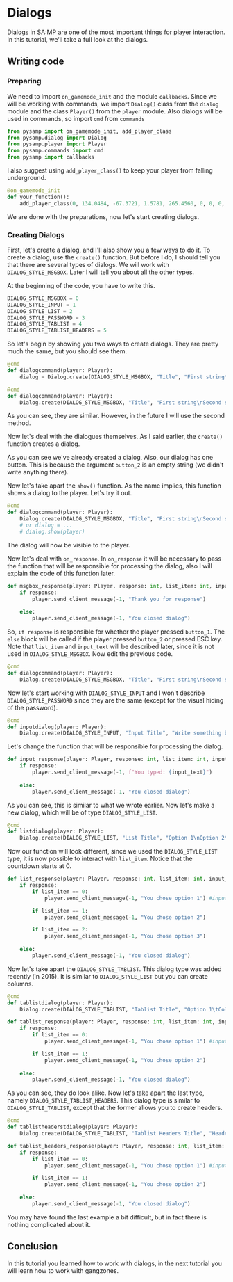 # Dialogs

Dialogs in SA:MP are one of the most important things for player interaction. In this tutorial, we'll take a full look at the dialogs.

## Writing code

### Preparing

We need to import `on_gamemode_init` and the module `callbacks`. Since we will be working with commands, we import `Dialog()` class from the `dialog` module and the class `Player()` from the `player` module. Also dialogs will be used in commands, so import `cmd` from `commands`

```python
from pysamp import on_gamemode_init, add_player_class
from pysamp.dialog import Dialog
from pysamp.player import Player
from pysamp.commands import cmd
from pysamp import callbacks
```

I also suggest using `add_player_class()` to keep your player from falling underground.

```python
@on_gamemode_init
def your_function():
    add_player_class(0, 134.0484, -67.3721, 1.5781, 265.4560, 0, 0, 0, 0, 0, 0)
```

We are done with the preparations, now let's start creating dialogs.

### Creating Dialogs

First, let's create a dialog, and I'll also show you a few ways to do it. To create a dialog, use the `create()` function. But before I do, I should tell you that there are several types of dialogs. We will work with `DIALOG_STYLE_MSGBOX`. Later I will tell you about all the other types.

At the beginning of the code, you have to write this.

```python 
DIALOG_STYLE_MSGBOX = 0
DIALOG_STYLE_INPUT = 1
DIALOG_STYLE_LIST = 2
DIALOG_STYLE_PASSWORD = 3
DIALOG_STYLE_TABLIST = 4
DIALOG_STYLE_TABLIST_HEADERS = 5
```

So let's begin by showing you two ways to create dialogs. They are pretty much the same, but you should see them.

```python
@cmd 
def dialogcommand(player: Player):
    dialog = Dialog.create(DIALOG_STYLE_MSGBOX, "Title", "First string\nSecond string", "Close", "")
```

```python
@cmd 
def dialogcommand(player: Player):
    Dialog.create(DIALOG_STYLE_MSGBOX, "Title", "First string\nSecond string", "Close", "")
```

As you can see, they are similar. However, in the future I will use the second method.

Now let's deal with the dialogues themselves. As I said earlier, the `create()` function creates a dialog.

As you can see we've already created a dialog, Also, our dialog has one button. This is because the argument `button_2` is an empty string (we didn't write anything there).

Now let's take apart the `show()` function. As the name implies, this function shows a dialog to the player. Let's try it out.

```python
@cmd 
def dialogcommand(player: Player):
    Dialog.create(DIALOG_STYLE_MSGBOX, "Title", "First string\nSecond string", "Close", "").show(player)
    # or dialog = ...
    # dialog.show(player)
```

The dialog will now be visible to the player.

Now let's deal with `on_response`. In `on_response` it will be necessary to pass the function that will be responsible for processing the dialog, also I will explain the code of this function later.


```python
def msgbox_response(player: Player, response: int, list_item: int, input_text: str):
    if response:
        player.send_client_message(-1, "Thank you for response")
    
    else:
        player.send_client_message(-1, "You closed dialog")
```

So, `if response` is responsible for whether the player pressed `button_1`. The `else` block will be called if the player pressed `button_2` or pressed ESC key. Note that `list_item` and `input_text` will be described later, since it is not used in `DIALOG_STYLE_MSGBOX`. Now edit the previous code.

```python
@cmd 
def dialogcommand(player: Player):
    Dialog.create(DIALOG_STYLE_MSGBOX, "Title", "First string\nSecond string", "Close", "", on_response=msgbox_response).show(player)
```

Now let's start working with `DIALOG_STYLE_INPUT` and I won't describe `DIALOG_STYLE_PASSWORD` since they are the same (except for the visual hiding of the password). 

```python
@cmd
def inputdialog(player: Player):
    Dialog.create(DIALOG_STYLE_INPUT, "Input Title", "Write something below", "Ok", "Close", on_response=input_response).show(player)
```

Let's change the function that will be responsible for processing the dialog.

```python
def input_response(player: Player, response: int, list_item: int, input_text: str):
    if response:
        player.send_client_message(-1, f"You typed: {input_text}")
    
    else:
        player.send_client_message(-1, "You closed dialog")
```

As you can see, this is similar to what we wrote earlier. Now let's make a new dialog, which will be of type `DIALOG_STYLE_LIST`.

```python
@cmd
def listdialog(player: Player):
    Dialog.create(DIALOG_STYLE_LIST, "List Title", "Option 1\nOption 2\nOption 3", "Ok", "Close", on_response=list_response).show(player)
```

Now our function will look different, since we used the `DIALOG_STYLE_LIST` type, it is now possible to interact with `list_item`. Notice that the countdown starts at 0.

```python
def list_response(player: Player, response: int, list_item: int, input_text: str):
    if response:
        if list_item == 0:
            player.send_client_message(-1, "You chose option 1") #input_text = option 1

        if list_item == 1:
            player.send_client_message(-1, "You chose option 2")

        if list_item == 2:
            player.send_client_message(-1, "You chose option 3")
    
    else:
        player.send_client_message(-1, "You closed dialog")
```

Now let's take apart the `DIALOG_STYLE_TABLIST`. This dialog type was added recently (in 2015). It is similar to `DIALOG_STYLE_LIST` but you can create columns.

```python
@cmd
def tablistdialog(player: Player):
    Dialog.create(DIALOG_STYLE_TABLIST, "Tablist Title", "Option 1\tColumn 1\tColumn 2\nOption 2\tColumn 3\tColumn 4", "Ok", "Close", on_response=tablist_response).show(player)
```

```python
def tablist_response(player: Player, response: int, list_item: int, input_text: str):
    if response:
        if list_item == 0:
            player.send_client_message(-1, "You chose option 1") #input_text = Option 1

        if list_item == 1:
            player.send_client_message(-1, "You chose option 2")
    
    else:
        player.send_client_message(-1, "You closed dialog")
```

As you can see, they do look alike. Now let's take apart the last type, namely `DIALOG_STYLE_TABLIST_HEADERS`. This dialog type is similar to `DIALOG_STYLE_TABLIST`, except that the former allows you to create headers.

```python
@cmd
def tablistheaderstdialog(player: Player):
    Dialog.create(DIALOG_STYLE_TABLIST, "Tablist Headers Title", "Header 1\tHeader 2\nOption 1 Column 1\tOption 1 Column 2\nOption 2 Column 1\tOption 2 Column 2", "Ok", "Close", on_response=tablist_headers_response).show(player)
```

```python
def tablist_headers_response(player: Player, response: int, list_item: int, input_text: str):
    if response:
        if list_item == 0:
            player.send_client_message(-1, "You chose option 1") #input_text = Option 1 Coloumn 1

        if list_item == 1:
            player.send_client_message(-1, "You chose option 2")
    
    else:
        player.send_client_message(-1, "You closed dialog")
```

You may have found the last example a bit difficult, but in fact there is nothing complicated about it. 

## Conclusion

In this tutorial you learned how to work with dialogs, in the next tutorial you will learn how to work with gangzones.